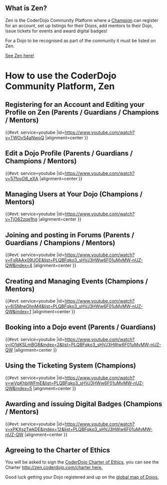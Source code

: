 ## What is Zen?

Zen is the CoderDojo Community Platform where a
[Champion](Champion.md) can register for an account, set up
listings for their Dojos, add mentors to their Dojo, issue tickets for
events and award digital badges\!

For a Dojo to be recognised as part of the community it must be listed
on Zen.

[See Zen here\!](http://zen.coderdojo.com/)

# How to use the CoderDojo Community Platform, Zen

## Registering for an Account and Editing your Profile on Zen (Parents / Guardians / Champions / Mentors)

{{\#evt: service=youtube
|id=<https://www.youtube.com/watch?v=TWOvS4aNwoQ> |alignment=center }}

## Edit a Dojo Profile (Parents / Guardians / Champions / Mentors)

{{\#evt: service=youtube
|id=<https://www.youtube.com/watch?v=57fpyD6_eXA> |alignment=center }}

## Managing Users at Your Dojo (Champions / Mentors)

{{\#evt: service=youtube
|id=<https://www.youtube.com/watch?v=TjO62zqe1hg> |alignment=center
}}

## Joining and posting in Forums (Parents / Guardians / Champions / Mentors)

{{\#evt: service=youtube
|id=<https://www.youtube.com/watch?v=FsRAAx09UOE&list=PLQBFqko3_sHVJ3HWw6F01uMvMW-nUZ-QW&index=4>
|alignment=center }}

## Creating and Managing Events (Champions / Mentors)

{{\#evt: service=youtube
|id=<https://www.youtube.com/watch?v=6iSMneGhnM4&list=PLQBFqko3_sHVJ3HWw6F01uMvMW-nUZ-QW&index=1>
|alignment=center }}

## Booking into a Dojo event (Parents / Guardians)

{{\#evt: service=youtube
|id=<https://www.youtube.com/watch?v=lO1dKSLmBG8&index=2&list=PLQBFqko3_sHVJ3HWw6F01uMvMW-nUZ-QW>
|alignment=center }}

## Using the Ticketing System (Champions)

{{\#evt: service=youtube
|id=<https://www.youtube.com/watch?v=wVpKhbiWFmE&list=PLQBFqko3_sHVJ3HWw6F01uMvMW-nUZ-QW&index=5>
|alignment=center }}

## Awarding and issuing Digital Badges (Champions / Mentors)

{{\#evt: service=youtube
|id=<https://www.youtube.com/watch?v=xPKXszTwkDE&index=12&list=PLQBFqko3_sHVJ3HWw6F01uMvMW-nUZ-QW>
|alignment=center }}

## Agreeing to the Charter of Ethics

You will be asked to sign the [CoderDojo Charter of
Ethics](CoderDojo_Charter_of_Ethics.md), you can see the Charter
[http://zen.coderdojo.com/charter
here.](http://zen.coderdojo.com/charter_here..md)

Good luck getting your Dojo registered and up on the [global map of
Dojos.](http://zen.coderdojo.com/)
